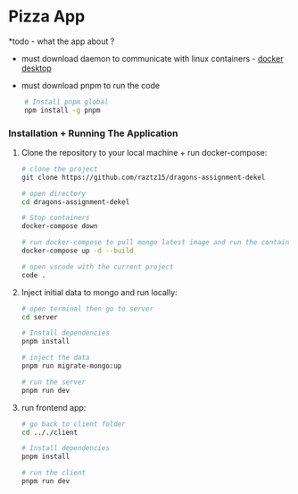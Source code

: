 # Pizza App

\*todo - what the app about ?

- must download daemon to communicate with linux containers - [docker desktop](https://www.docker.com/products/docker-desktop)

- must download pnpm to run the code

```sh
    # Install pnpm global
    npm install -g pnpm
```

### Installation + Running The Application

1. Clone the repository to your local machine + run docker-compose:

   ```sh
   # clone the project
   git clone https://github.com/raztz15/dragons-assignment-dekel

   # open directory
   cd dragons-assignment-dekel

   # Stop containers
   docker-compose down

   # run docker-compose to pull mongo latest image and run the container
   docker-compose up -d --build

   # open vscode with the current project
   code .
   ```

2. Inject initial data to mongo and run locally:

   ```sh
   # open terminal then go to server
   cd server

   # Install dependencies
   pnpm install

   # inject the data
   pnpm run migrate-mongo:up

   # run the server
   pnpm run dev
   ```

3. run frontend app:

   ```sh
   # go back to client folder
   cd .././client

   # Install dependencies
   pnpm install

   # run the client
   pnpm run dev
   ```
